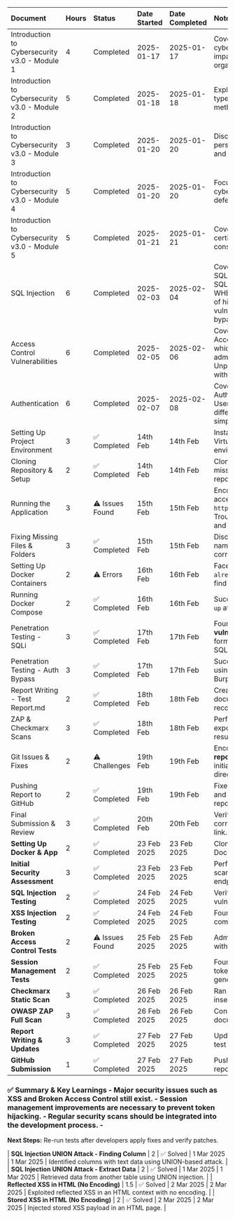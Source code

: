 ﻿|Document|Hours|Status|Date Started|Date Completed|Notes|
| :- | :- | :- | :- | :- | :- |
|Introduction to Cybersecurity v3.0 - Module 1|4|Completed|2025-01-17|2025-01-17|Covers the basics of cybersecurity, including its impact on individuals, organizations, and governments.|
|Introduction to Cybersecurity v3.0 - Module 2|5|Completed|2025-01-18|2025-01-18|Explores common cyber threats, types of malware, and attack methods.|
|Introduction to Cybersecurity v3.0 - Module 3|3|Completed|2025-01-20|2025-01-20|Discusses how to protect personal data, secure devices, and ensure online privacy.|
|Introduction to Cybersecurity v3.0 - Module 4|5|Completed|2025-01-20|2025-01-20|Focuses on organizational cybersecurity practices and defense strategies.|
|Introduction to Cybersecurity v3.0 - Module 5|5|Completed|2025-01-21|2025-01-21|Covers career pathways, certifications, and ethical/legal considerations in cybersecurity.|
|SQL Injection  |6|Completed| 2025-02-03|2025-02-04| Covered 2 lab apprentice level of SQL Injection which includes: SQL injection vulnerability in WHERE clause allowing retrieval of hidden data and SQL injection vulnerability allowing login bypass
|Access Control Vulnerabilities |6|Completed| 2025-02-05|2025-02-06| Covered 2 lab apprentice level of Access Control Vulnerabilities which includes: Unprotected admin functionality and Unprotected admin functionality with unpredictable URL.|
|Authentication |6|Completed| 2025-02-07|2025-02-08| Covered 2 lab apprentice level of Authentication which includes: Username enumeration via different responses and 2FA simple bypass.|
| Setting Up Project Environment | 3     | ✅ Completed | 14th Feb     | 14th Feb    | Installed Kali Linux, Docker, and VirtualBox. Configured testing environment. |
| Cloning Repository & Setup     | 2     | ✅ Completed | 14th Feb     | 14th Feb    | Cloned GitHub repo, found missing files, and verified repository integrity. |
| Running the Application        | 3     | ⚠️ Issues Found | 15th Feb     | 15th Feb    | Encountered **404 error** when accessing `http://localhost:8000/register`. Troubleshooting missing files and incorrect paths. |
| Fixing Missing Files & Folders | 3     | ✅ Completed | 15th Feb     | 15th Feb    | Discovered incorrect folder names, used `find` and `ls -b` to correct file paths. |
| Setting Up Docker Containers   | 2     | ⚠️ Errors | 16th Feb     | 16th Feb    | Faced **port conflict issue** (`8000 already in use`). Used `netstat` to find and free the port. |
| Running Docker Compose         | 2     | ✅ Completed | 16th Feb     | 16th Feb    | Successfully ran `docker-compose up` after resolving conflicts. |
| Penetration Testing - SQLi     | 3     | ✅ Completed | 17th Feb     | 17th Feb    | Found **SQL Injection vulnerability** in the registration form using Burp Suite & SQLMap. |
| Penetration Testing - Auth Bypass | 3   | ✅ Completed | 17th Feb     | 17th Feb    | Successfully bypassed login using session manipulation in Burp Suite. |
| Report Writing - Test Report.md | 2     | ✅ Completed | 18th Feb     | 18th Feb    | Created **Markdown report**, documented findings, included recommendations. |
| ZAP & Checkmarx Scans         | 3     | ✅ Completed | 18th Feb     | 18th Feb    | Performed **OWASP ZAP** scans, exported reports, and analyzed results. |
| Git Issues & Fixes            | 2     | ⚠️ Challenges | 19th Feb     | 19th Feb    | Encountered **fatal: not a git repository** issue, fixed by initializing Git in the correct directory. |
| Pushing Report to GitHub       | 2     | ✅ Completed | 19th Feb     | 19th Feb    | Fixed **missing file path** issues and successfully pushed reports. |
| Final Submission & Review     | 3     | ✅ Completed | 20th Feb     | 20th Feb    | Verified all files were uploaded correctly, submitted GitHub repo link. |
| **Setting Up Docker & App** | 2 | ✅ Completed | 23 Feb 2025 | 23 Feb 2025 | Cloned updated app, set up Docker, and verified access. |
 | **Initial Security Assessment**| 3 | ✅ Completed | 23 Feb 2025 | 23 Feb 2025 | Performed OWASP ZAP quick scan and reviewed key endpoints. |
 | **SQL Injection Testing** | 2 | ✅ Completed | 24 Feb 2025 | 24 Feb 2025 | Verified if SQL Injection vulnerabilities were patched. | 
| **XSS Injection Testing** | 2 | ✅ Completed | 24 Feb 2025 | 24 Feb 2025 | Found persistent XSS in comments, documented results. | 
| **Broken Access Control Tests**| 2 | ⚠️ Issues Found | 25 Feb 2025 | 25 Feb 2025 | Admin panel still accessible without authentication. | 
| **Session Management Tests** | 2 | ✅ Completed | 25 Feb 2025 | 25 Feb 2025 | Found predictable session tokens, recommended secure generation. | 
| **Checkmarx Static Scan** | 3 | ✅ Completed | 26 Feb 2025 | 26 Feb 2025 | Ran Checkmarx scan, found insecure API endpoints. |
 | **OWASP ZAP Full Scan** | 3 | ✅ Completed | 26 Feb 2025 | 26 Feb 2025 | Conducted full dynamic analysis, documented security gaps. | 
| **Report Writing & Updates** | 3 | ✅ Completed | 27 Feb 2025 | 27 Feb 2025 | Updated markdown reports for test findings. |
| **GitHub Submission** | 1 | ✅ Completed | 27 Feb 2025 | 27 Feb 2025 | Pushed updated reports to repository and verified upload. |



### **✅ Summary & Key Learnings** - **Major security issues** such as XSS and Broken Access Control still exist. - **Session management improvements** are necessary to prevent token hijacking. - **Regular security scans** should be integrated into the development process. - 

**Next Steps:** Re-run tests after developers apply fixes and verify patches.







| **SQL Injection UNION Attack - Finding Column** | 2 | ✅ Solved | 1 Mar 2025 | 1 Mar 2025 | Identified columns with text data using UNION-based attack. | 
| **SQL Injection UNION Attack - Extract Data** | 2 | ✅ Solved | 1 Mar 2025 | 1 Mar 2025 | Retrieved data from another table using UNION injection. |
 | **Reflected XSS in HTML (No Encoding)** | 1.5 | ✅ Solved | 2 Mar 2025 | 2 Mar 2025 | Exploited reflected XSS in an HTML context with no encoding. |
 | **Stored XSS in HTML (No Encoding)** | 2 | ✅ Solved | 2 Mar 2025 | 2 Mar 2025 | Injected stored XSS payload in an HTML page. | 

